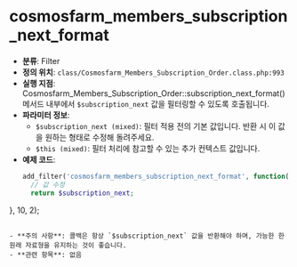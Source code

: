 # cosmosfarm_members_subscription_next_format

- **분류**: Filter
- **정의 위치**: `class/Cosmosfarm_Members_Subscription_Order.class.php:993`
- **실행 지점**: Cosmosfarm_Members_Subscription_Order::subscription_next_format() 메서드 내부에서 `$subscription_next` 값을 필터링할 수 있도록 호출됩니다.
- **파라미터 정보**:
  - `$subscription_next (mixed)`: 필터 적용 전의 기본 값입니다. 반환 시 이 값을 원하는 형태로 수정해 돌려주세요.
  - `$this (mixed)`: 필터 처리에 참고할 수 있는 추가 컨텍스트 값입니다.
- **예제 코드**:
  ```php
  add_filter('cosmosfarm_members_subscription_next_format', function($subscription_next, $this) {
    // 값 수정
    return $subscription_next;
}, 10, 2);
  ```

- **주의 사항**: 콜백은 항상 `$subscription_next` 값을 반환해야 하며, 가능한 한 원래 자료형을 유지하는 것이 좋습니다.
- **관련 항목**: 없음
